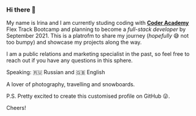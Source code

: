 ### Hi there 👋

My name is Irina and I am currently studing coding with [**Coder Academy**](https://coderacademy.edu.au/) Flex Track Bootcamp and planning to become a *full-stack developer* by September 2021. This is a platrofm to share my journey (*hopefully*  :sweat_smile: not too bumpy) and showcase my projects along the way.

I am a public relations and marketing specialist in the past, so feel free to reach out if you have any questions in this sphere. 

Speaking: :ru:  Russian and :uk:  English

A lover of photography, travelling and snowboards. 

P.S. Pretty excited to create this customised profile on GitHub :stuck_out_tongue_winking_eye:. 

Cheers!

<!--
**iri6ka/iri6ka** is a ✨ _special_ ✨ repository because its `README.md` (this file) appears on your GitHub profile.

Here are some ideas to get you started:

- 🔭 I’m currently working on ...
- 🌱 I’m currently learning ...
- 👯 I’m looking to collaborate on ...
- 🤔 I’m looking for help with ...
- 💬 Ask me about ...
- 📫 How to reach me: ...
- 😄 Pronouns: ...
- ⚡ Fun fact: ...
-->

